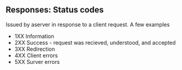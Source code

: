## Responses: Status codes
Issued by aserver in response to a client request.
A few examples
* 1XX Information
* 2XX Success - request was recieved, understood, and accepted
* 3XX Redirection
* 4XX Client errors
* 5XX Surver errors

